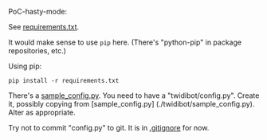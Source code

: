 PoC-hasty-mode:

See [requirements.txt](./requirements.txt).

It would make sense to use `pip` here. (There's "python-pip" in package
repositories, etc.)

Using pip:

`pip install -r requirements.txt`

There's a [sample_config.py](./twidibot/sample_config.py). You need to have a
"twidibot/config.py". Create it, possibly copying from [sample_config.py]
(./twidibot/sample_config.py). Alter as appropriate.

Try not to commit "config.py" to git. It is in [.gitignore](./.gitignore) for
now.
